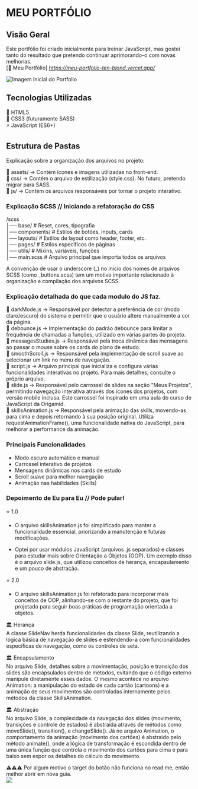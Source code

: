 # MEU PORTFÓLIO

## Visão Geral
Este portfólio foi criado inicialmente para treinar JavaScript, mas gostei tanto do resultado que pretendo continuar aprimorando-o com novas melhorias.  
[🔗 Meu Portfólio] *https://meu-portfolio-ten-blond.vercel.app/*   

![Imagem Inicial do Portfolio](assets/img/imgPortfolio.png/)

## Tecnologias Utilizadas  
🔶 HTML5  
🎨 CSS3 (futuramente SASS)  
⚡ JavaScript (ES6+)

## Estrutura de Pastas
Explicação sobre a organização dos arquivos no projeto:

📂 assets/ → Contém ícones e imagens utilizadas no front-end.  
📂 css/ → Contém o arquivo de estilização (style.css). No futuro, pretendo migrar para SASS.  
📂 js/ → Contém os arquivos responsáveis por tornar o projeto interativo.  

### Explicação SCSS // Iniciando a refatoração do CSS

/scss  
│── base/          # Reset, cores, tipografia  
│── components/    # Estilos de botões, inputs, cards  
│── layouts/       # Estilos de layout como header, footer, etc.  
│── pages/         # Estilos específicos de páginas  
│── utils/         # Mixins, variáveis, funções  
│── main.scss      # Arquivo principal que importa todos os arquivos  

A convenção de usar o underscore (_) no início dos nomes de arquivos SCSS (como _buttons.scss) tem um motivo importante relacionado à organização e compilação 
dos arquivos SCSS.

### Explicação detalhada do que cada modulo do JS faz.

📄 darkMode.js → Responsável por detectar a preferência de cor (modo claro/escuro) do sistema e permitir que o usuário altere manualmente a cor da página.  
📄 debounce.js → Implementação do padrão debounce para limitar a frequência de chamadas a funções, utilizado em várias partes do projeto.  
📄 messagesStudies.js → Responsável pela troca dinâmica das mensagens ao passar o mouse sobre os cards do plano de estudo.  
📄 smoothScroll.js → Responsável pela implementação de scroll suave ao selecionar um link no menu de navegação.  
📄 script.js → Arquivo principal que inicializa e configura várias funcionalidades interativas no projeto. Para mais detalhes, consulte o próprio arquivo.  
📄 slide.js → Responsável pelo carrossel de slides na seção "Meus Projetos", permitindo navegação interativa através dos ícones dos projetos, com versão mobile inclusa. Este carrossel foi inspirado em uma aula do curso de JavaScript da Origamid.  
📄 skillsAnimation.js → Responsável pela animação das skills, movendo-as para cima e depois retornando à sua posição original. Utiliza requestAnimationFrame(), uma funcionalidade nativa do JavaScript, para melhorar a performance da animação.  

### Principais Funcionalidades  
- Modo escuro automático e manual     
- Carrossel interativo de projetos    
- Mensagens dinâmicas nos cards de estudo 
- Scroll suave para melhor navegação
- Animação nas habilidades (Skills)

### Depoimento de Eu para Eu // Pode pular!
⭐ 1.0
- O arquivo skillsAnimation.js foi simplificado para manter a funcionalidade essencial, priorizando a manutenção e futuras modificações.

- Optei por usar módulos JavaScript (arquivos .js separados) e classes para estudar mais sobre Orientação a Objetos (OOP). Um exemplo disso é o arquivo slide.js, que utilizou conceitos de herança, encapsulamento e um pouco de abstração.  

⭐ 2.0  
- O arquivo skillsAnimation.js foi refatorado para incorporar mais conceitos de OOP, alinhando-se com o restante do projeto, que foi projetado para seguir boas práticas de programação orientada a objetos.

🏛️ Herança  
A classe SlideNav herda funcionalidades da classe Slide, reutilizando a lógica básica de navegação de slides e estendendo-a com funcionalidades específicas de navegação, como os controles de seta.

🏛️ Encapsulamento  
No arquivo Slide, detalhes sobre a movimentação, posição e transição dos slides são encapsulados dentro de métodos, evitando que o código externo manipule diretamente esses dados. O mesmo acontece no arquivo Animation: a manipulação do estado de cada cartão (cartoons) e a animação de seus movimentos são controladas internamente pelos métodos da classe SkillsAnimation.

🏛️ Abstração  
No arquivo Slide, a complexidade da navegação dos slides (movimento, transições e controle de estados) é abstraída através de métodos como moveSlide(), transition(), e changeSlide(). Já no arquivo Animation, o comportamento da animação (movimento dos cartões) é abstraído pelo método animate(), onde a lógica de transformação é escondida dentro de uma única função que controla o movimento dos cartões para cima e para baixo sem expor os detalhes do cálculo do movimento.

⚠️⚠️⚠️ Por algum motivo o target do botão não funciona no read.me, então melhor abrir em nova guia.  
<a href="https://meu-portfolio-ten-blond.vercel.app/" target="_blank" rel="noopener noreferrer">
    <img src="https://img.shields.io/badge/Acessar%20Portfólio-28a745?style=for-the-badge&logo=github&logoColor=white">
</a>

